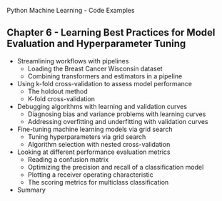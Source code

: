 

Python Machine Learning - Code Examples

##  Chapter 6 - Learning Best Practices for Model Evaluation and Hyperparameter Tuning

- Streamlining workflows with pipelines
  - Loading the Breast Cancer Wisconsin dataset
  - Combining transformers and estimators in a pipeline
- Using k-fold cross-validation to assess model performance
  - The holdout method
  - K-fold cross-validation
- Debugging algorithms with learning and validation curves
  - Diagnosing bias and variance problems with learning curves
  - Addressing overfitting and underfitting with validation curves
- Fine-tuning machine learning models via grid search
  - Tuning hyperparameters via grid search
  - Algorithm selection with nested cross-validation
- Looking at different performance evaluation metrics
  - Reading a confusion matrix
  - Optimizing the precision and recall of a classification model
  - Plotting a receiver operating characteristic
  - The scoring metrics for multiclass classification
- Summary

